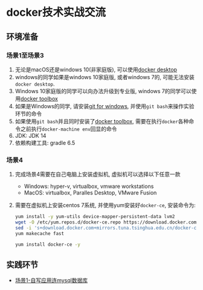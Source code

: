 # docker技术实战交流

## 环境准备

### 场景1至场景3

1. 无论是macOS还是windows 10(非家庭版), 可以使用[docker desktop](https://www.docker.com/products/docker-desktop)
1. windows的同学如果是windows 10家庭版, 或者windows 7的, 可能无法安装`docker desktop`.
1. Windows 10家庭版的同学可以向办法升级到专业版, windows 7的同学可以使用[docker toolbox](https://github.com/docker/toolbox/releases)
1. 如果是Windows的同学, 请安装[git for windows](https://git-scm.com/download/win), 并使用`git bash`来操作实验环节的命令
1. 如果使用`git bash`并且同时安装了[docker toolbox](https://github.com/docker/toolbox/releases), 需要在执行`docker`各种命令之前执行`docker-machine env`回显的命令
1. JDK: JDK 14
1. 依赖构建工具: gradle 6.5

### 场景4

1. 完成场景4需要在自己电脑上安装虚拟机, 虚拟机可以选择以下任意一款
    * Windows: hyper-v, virtualbox, vmware workstations
    * MacOS: virtualbox, Paralles Desktop, VMware Fusion
1. 需要在虚拟机上安装centos 7系统, 并使用yum安装好`docker-ce`, 安装命令为:

    ```bash
    yum install -y yum-utils device-mapper-persistent-data lvm2
    wget -O /etc/yum.repos.d/docker-ce.repo https://download.docker.com/linux/centos/docker-ce.repo
    sed -i 's+download.docker.com+mirrors.tuna.tsinghua.edu.cn/docker-ce+' /etc/yum.repos.d/docker-ce.repo
    yum makecache fast

    yum install docker-ce -y

    ```

## 实践环节

* [场景1-自写应用连mysql数据库](scene-1/README.md)
